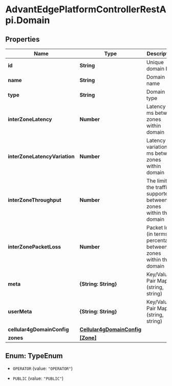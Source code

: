 # AdvantEdgePlatformControllerRestApi.Domain

## Properties
Name | Type | Description | Notes
------------ | ------------- | ------------- | -------------
**id** | **String** | Unique domain ID | [optional] 
**name** | **String** | Domain name | [optional] 
**type** | **String** | Domain type | [optional] 
**interZoneLatency** | **Number** | Latency in ms between zones within domain | [optional] 
**interZoneLatencyVariation** | **Number** | Latency variation in ms between zones within domain | [optional] 
**interZoneThroughput** | **Number** | The limit of the traffic supported between zones within the domain | [optional] 
**interZonePacketLoss** | **Number** | Packet lost (in terms of percentage) between zones within the domain | [optional] 
**meta** | **{String: String}** | Key/Value Pair Map (string, string) | [optional] 
**userMeta** | **{String: String}** | Key/Value Pair Map (string, string) | [optional] 
**cellular4gDomainConfig** | [**Cellular4gDomainConfig**](Cellular4gDomainConfig.md) |  | [optional] 
**zones** | [**[Zone]**](Zone.md) |  | [optional] 


<a name="TypeEnum"></a>
## Enum: TypeEnum


* `OPERATOR` (value: `"OPERATOR"`)

* `PUBLIC` (value: `"PUBLIC"`)




